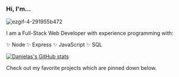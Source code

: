 ### Hi, I'm... 

![ezgif-4-291955b472](https://user-images.githubusercontent.com/108595214/196823867-74dee594-b3ec-4327-ac55-389a4c431b7a.gif)

I am a Full-Stack Web Developer with experience programming with:

✨ Node
✨ Express
✨ JavaScript
✨ SQL


[![Danielas's GitHub stats](https://github-readme-stats.vercel.app/api?username=dlope0831)](https://github.com/anuraghazra/github-readme-stats)


Check out my favorite projects which are pinned down below.
